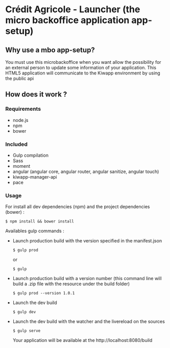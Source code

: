 # Crédit Agricole - Launcher (the micro backoffice application app-setup) 
 
## Why use a mbo app-setup?

You must use this microbackoffice when you want allow the possibility for an external person to update some information of your application.
This HTML5 application will communicate to the Kiwapp environment by using the public api

## How does it work ?

### Requirements

- node.js
- npm
- bower

### Included

- Gulp compilation
- Sass 
- moment
- angular (angular core, angular router, angular sanitize, angular touch)
- kiwapp-manager-api
- pace

### Usage

For install all dev dependencies (npm) and the project dependencies (bower) :
 
```shell
$ npm install && bower install
```
 
Availables gulp commands :

 
 - Launch production build with the version specified in the manifest.json
 
    ```shell
    $ gulp prod
    ```

    or

    ```shell
    $ gulp
    ```
    
- Launch production build with a version number (this command line will build a .zip file with the resource under the build folder)
 
    ```shell
    $ gulp prod --version 1.0.1
    ```


- Launch the dev build

    ```shell
    $ gulp dev
    ```
    
- Launch the dev build with the watcher and the livereload on the sources
 
    ```shell
    $ gulp serve
    ```
    
    Your application will be available at the http://localhost:8080/build


